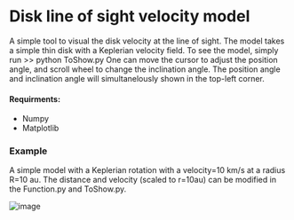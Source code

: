 # Disk line of sight velocity model

A simple tool to visual the disk velocity at the line of sight. The model takes a simple thin disk with a Keplerian velocity field. To see the model, simply run >> python ToShow.py
One can move the cursor to adjust the position angle, and scroll wheel to change the inclination angle.
The position angle and inclination angle will simultanelously shown in the top-left corner.

#### Requirments:
* Numpy
* Matplotlib

### Example
A simple model with a Keplerian rotation with a velocity=10 km/s at a radius R=10 au.
The distance and velocity (scaled to r=10au) can be modified in the Function.py and ToShow.py.

![image]()

